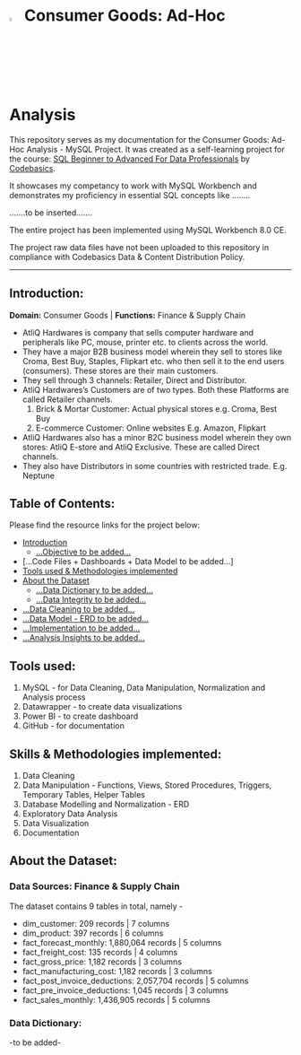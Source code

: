 # <img src="https://miro.medium.com/v2/resize:fit:1400/1*8bUjUiCWk0VhS8-lgAj0Og.png" width="4%" height="4%"> Consumer Goods: Ad-Hoc Analysis
This repository serves as my documentation for the Consumer Goods: Ad-Hoc Analysis - MySQL Project.
It was created as a self-learning project for the course: [SQL Beginner to Advanced For Data Professionals](https://codebasics.io/courses/sql-beginner-to-advanced-for-data-professionals) by [Codebasics](https://codebasics.io/).

It showcases my competancy to work with MySQL Workbench and demonstrates my proficiency in essential SQL concepts like ........

.......to be inserted.......

The entire project has been implemented using MySQL Workbench 8.0 CE.

The project raw data files have not been uploaded to this repository in compliance with Codebasics Data & Content Distribution Policy.

---

## Introduction:
**Domain:** Consumer Goods | **Functions:** Finance & Supply Chain

- AtliQ Hardwares is company that sells computer hardware and peripherals like PC, mouse, printer etc. to clients across the world.
- They have a major B2B business model wherein they sell to stores like Croma, Best Buy, Staples, Flipkart etc. who then sell it to the end users (consumers). These stores are their main customers.
- They sell through 3 channels: Retailer, Direct and Distributor.
- AtliQ Hardwares’s Customers are of two types. Both these Platforms are called Retailer channels.
  1. Brick & Mortar Customer: Actual physical stores e.g. Croma, Best Buy
  2. E-commerce Customer: Online websites E.g. Amazon, Flipkart
- AtliQ Hardwares also has a minor B2C business model wherein they own stores: AtliQ E-store and AtliQ Exclusive. These are called Direct channels.
- They also have Distributors in some countries with restricted trade. E.g. Neptune

## Table of Contents:
Please find the resource links for the project below:
- [Introduction](#introduction)
  - [...Objective to be added...]()
- [...Code Files + Dashboards + Data Model to be added...]
- [Tools used & Methodologies implemented](#tools-used)
- [About the Dataset](#about-the-dataset)
  - [...Data Dictionary to be added...]()
  - [...Data Integrity to be added...]()
- [...Data Cleaning to be added...]()
- [...Data Model - ERD to be added...]()
- [...Implementation to be added...]()
- [...Analysis Insights to be added...]()

## Tools used:
1. MySQL - for Data Cleaning, Data Manipulation, Normalization and Analysis process
2. Datawrapper - to create data visualizations
3. Power BI - to create dashboard
4. GitHub - for documentation

## Skills & Methodologies implemented:
1. Data Cleaning
2. Data Manipulation - Functions, Views, Stored Procedures, Triggers, Temporary Tables, Helper Tables
3. Database Modelling and Normalization - ERD
4. Exploratory Data Analysis
5. Data Visualization
6. Documentation

## About the Dataset:
### Data Sources: Finance & Supply Chain
The dataset contains 9 tables in total, namely -
- dim_customer: 209 records | 7 columns
- dim_product: 397 records | 6 columns
- fact_forecast_monthly: 1,880,064 records | 5 columns
- fact_freight_cost: 135 records | 4 columns
- fact_gross_price: 1,182 records | 3 columns
- fact_manufacturing_cost: 1,182 records | 3 columns
- fact_post_invoice_deductions: 2,057,704 records | 5 columns
- fact_pre_invoice_deductions: 1,045 records | 3 columns
- fact_sales_monthly: 1,436,905 records | 5 columns

### Data Dictionary:
-to be added-
